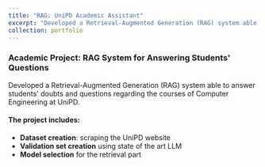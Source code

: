 ```yaml
---
title: "RAG: UniPD Academic Assistant"
excerpt: "Developed a Retrieval-Augmented Generation (RAG) system able to answer students' doubts and questions regarding the courses of Computer Engineering at UniPD.<br/> <img src='/images/RAG UniPD Academic Assistant/Front Image.png' width='300'>"
collection: portfolio
---
```

### Academic Project: RAG System for Answering Students' Questions

Developed a Retrieval-Augmented Generation (RAG) system able to answer students' doubts and questions regarding the courses of Computer Engineering at UniPD.

#### The project includes:
- **Dataset creation**: scraping the UniPD website
- **Validation set creation** using state of the art LLM
- **Model selection** for the retrieval part